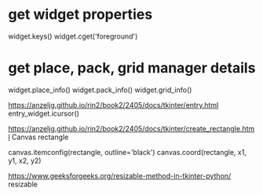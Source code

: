 # get widget properties
widget.keys()
widget.cget('foreground')

# get place, pack, grid manager details
widget.place_info()
widget.pack_info()
widget.grid_info()


https://anzeljg.github.io/rin2/book2/2405/docs/tkinter/entry.html
entry_widget.icursor()


https://anzeljg.github.io/rin2/book2/2405/docs/tkinter/create_rectangle.html
Canvas rectangle

canvas.itemconfig(rectangle, outline='black')
canvas.coord(rectangle, x1, y1, x2, y2)

https://www.geeksforgeeks.org/resizable-method-in-tkinter-python/
resizable